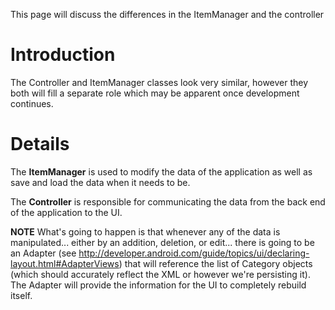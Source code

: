 This page will discuss the differences in the ItemManager and the controller

# Introduction #

The Controller and ItemManager classes look very similar, however they both will fill a separate role which may be apparent once development continues.


# Details #


The **ItemManager** is used to modify the data of the application as well as save and load the data when it needs to be.

The **Controller** is responsible for communicating the data from the back end of the application to the UI.

**NOTE** What's going to happen is that whenever any of the data is manipulated... either by an addition, deletion, or edit... there is going to be an Adapter (see http://developer.android.com/guide/topics/ui/declaring-layout.html#AdapterViews) that will reference the list of Category objects (which should accurately reflect the XML or however we're persisting it). The Adapter will provide the information for the UI to completely rebuild itself.